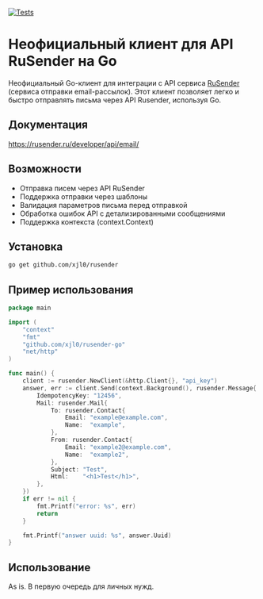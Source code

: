 [![Tests](https://github.com/xjl0/rusender-go/actions/workflows/go-test.yml/badge.svg)](https://github.com/xjl0/rusender-go/actions/workflows/go-test.yml)

# Неофициальный клиент для API RuSender на Go 

Неофициальный Go-клиент для интеграции с API сервиса [RuSender](https://rusender.ru/) (сервиса отправки email-рассылок). Этот клиент позволяет легко и быстро отправлять письма через API Rusender, используя Go.

## Документация 

https://rusender.ru/developer/api/email/

## Возможности

- Отправка писем через API RuSender
- Поддержка отправки через шаблоны
- Валидация параметров письма перед отправкой
- Обработка ошибок API с детализированными сообщениями
- Поддержка контекста (context.Context)

## Установка

```bash
go get github.com/xjl0/rusender
```

## Пример использования
```go
package main

import (
	"context"
	"fmt"
	"github.com/xjl0/rusender-go"
	"net/http"
)

func main() {
	client := rusender.NewClient(&http.Client{}, "api_key")
	answer, err := client.Send(context.Background(), rusender.Message{
		IdempotencyKey: "12456",
		Mail: rusender.Mail{
			To: rusender.Contact{
				Email: "example@example.com",
				Name:  "example",
			},
			From: rusender.Contact{
				Email: "example2@example.com",
				Name:  "example2",
			},
			Subject: "Test",
			Html:    "<h1>Test</h1>",
		},
	})
	if err != nil {
		fmt.Printf("error: %s", err)
		return
	}

	fmt.Printf("answer uuid: %s", answer.Uuid)
}

```

## Использование

As is. В первую очередь для личных нужд.
